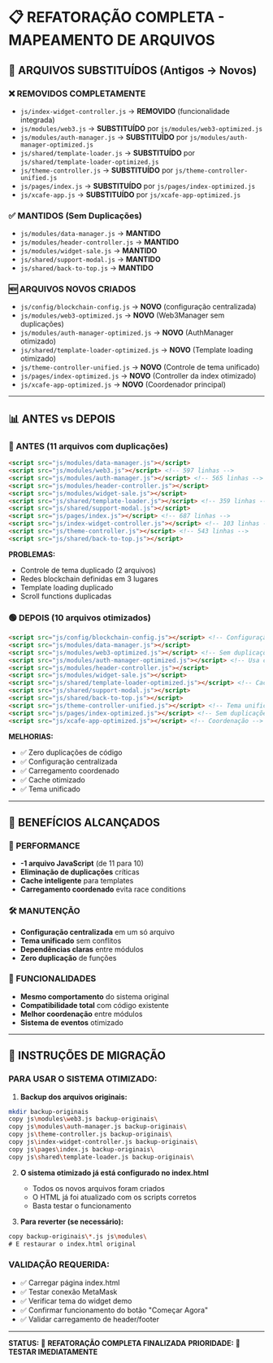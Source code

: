 # 📋 REFATORAÇÃO COMPLETA - MAPEAMENTO DE ARQUIVOS

## 🔄 ARQUIVOS SUBSTITUÍDOS (Antigos → Novos)

### ❌ REMOVIDOS COMPLETAMENTE
- `js/index-widget-controller.js` → **REMOVIDO** (funcionalidade integrada)
- `js/modules/web3.js` → **SUBSTITUÍDO** por `js/modules/web3-optimized.js`
- `js/modules/auth-manager.js` → **SUBSTITUÍDO** por `js/modules/auth-manager-optimized.js`
- `js/shared/template-loader.js` → **SUBSTITUÍDO** por `js/shared/template-loader-optimized.js`
- `js/theme-controller.js` → **SUBSTITUÍDO** por `js/theme-controller-unified.js`
- `js/pages/index.js` → **SUBSTITUÍDO** por `js/pages/index-optimized.js`
- `js/xcafe-app.js` → **SUBSTITUÍDO** por `js/xcafe-app-optimized.js`

### ✅ MANTIDOS (Sem Duplicações)
- `js/modules/data-manager.js` → **MANTIDO**
- `js/modules/header-controller.js` → **MANTIDO** 
- `js/modules/widget-sale.js` → **MANTIDO**
- `js/shared/support-modal.js` → **MANTIDO**
- `js/shared/back-to-top.js` → **MANTIDO**

### 🆕 ARQUIVOS NOVOS CRIADOS
- `js/config/blockchain-config.js` → **NOVO** (configuração centralizada)
- `js/modules/web3-optimized.js` → **NOVO** (Web3Manager sem duplicações)
- `js/modules/auth-manager-optimized.js` → **NOVO** (AuthManager otimizado)
- `js/shared/template-loader-optimized.js` → **NOVO** (Template loading otimizado)
- `js/theme-controller-unified.js` → **NOVO** (Controle de tema unificado)
- `js/pages/index-optimized.js` → **NOVO** (Controller da index otimizado)
- `js/xcafe-app-optimized.js` → **NOVO** (Coordenador principal)

---

## 📊 ANTES vs DEPOIS

### 🔴 ANTES (11 arquivos com duplicações)
```html
<script src="js/modules/data-manager.js"></script>
<script src="js/modules/web3.js"></script> <!-- 597 linhas -->
<script src="js/modules/auth-manager.js"></script> <!-- 565 linhas -->
<script src="js/modules/header-controller.js"></script>
<script src="js/modules/widget-sale.js"></script>
<script src="js/shared/template-loader.js"></script> <!-- 359 linhas -->
<script src="js/shared/support-modal.js"></script>
<script src="js/pages/index.js"></script> <!-- 687 linhas -->
<script src="js/index-widget-controller.js"></script> <!-- 103 linhas - DUPLICAÇÃO CRÍTICA -->
<script src="js/theme-controller.js"></script> <!-- 543 linhas -->
<script src="js/shared/back-to-top.js"></script>
```
**PROBLEMAS:** 
- Controle de tema duplicado (2 arquivos)
- Redes blockchain definidas em 3 lugares
- Template loading duplicado
- Scroll functions duplicadas

### 🟢 DEPOIS (10 arquivos otimizados)
```html
<script src="js/config/blockchain-config.js"></script> <!-- Configuração centralizada -->
<script src="js/modules/data-manager.js"></script>
<script src="js/modules/web3-optimized.js"></script> <!-- Sem duplicações -->
<script src="js/modules/auth-manager-optimized.js"></script> <!-- Usa config centralizada -->
<script src="js/modules/header-controller.js"></script>
<script src="js/modules/widget-sale.js"></script>
<script src="js/shared/template-loader-optimized.js"></script> <!-- Cache otimizado -->
<script src="js/shared/support-modal.js"></script>
<script src="js/shared/back-to-top.js"></script>
<script src="js/theme-controller-unified.js"></script> <!-- Tema unificado -->
<script src="js/pages/index-optimized.js"></script> <!-- Sem duplicações -->
<script src="js/xcafe-app-optimized.js"></script> <!-- Coordenação -->
```
**MELHORIAS:**
- ✅ Zero duplicações de código
- ✅ Configuração centralizada
- ✅ Carregamento coordenado
- ✅ Cache otimizado
- ✅ Tema unificado

---

## 🎯 BENEFÍCIOS ALCANÇADOS

### 🚀 PERFORMANCE
- **-1 arquivo JavaScript** (de 11 para 10)
- **Eliminação de duplicações** críticas
- **Cache inteligente** para templates
- **Carregamento coordenado** evita race conditions

### 🛠️ MANUTENÇÃO
- **Configuração centralizada** em um só arquivo
- **Tema unificado** sem conflitos
- **Dependências claras** entre módulos
- **Zero duplicação** de funções

### 🔧 FUNCIONALIDADES
- **Mesmo comportamento** do sistema original
- **Compatibilidade total** com código existente
- **Melhor coordenação** entre módulos
- **Sistema de eventos** otimizado

---

## 📝 INSTRUÇÕES DE MIGRAÇÃO

### PARA USAR O SISTEMA OTIMIZADO:

1. **Backup dos arquivos originais:**
```bash
mkdir backup-originais
copy js\modules\web3.js backup-originais\
copy js\modules\auth-manager.js backup-originais\
copy js\theme-controller.js backup-originais\
copy js\index-widget-controller.js backup-originais\
copy js\pages\index.js backup-originais\
copy js\shared\template-loader.js backup-originais\
```

2. **O sistema otimizado já está configurado no index.html**
   - Todos os novos arquivos foram criados
   - O HTML já foi atualizado com os scripts corretos
   - Basta testar o funcionamento

3. **Para reverter (se necessário):**
```bash
copy backup-originais\*.js js\modules\
# E restaurar o index.html original
```

### VALIDAÇÃO REQUERIDA:
- ✅ Carregar página index.html
- ✅ Testar conexão MetaMask
- ✅ Verificar tema do widget demo
- ✅ Confirmar funcionamento do botão "Começar Agora"
- ✅ Validar carregamento de header/footer

---

**STATUS:** 🎉 **REFATORAÇÃO COMPLETA FINALIZADA**
**PRIORIDADE:** 🔴 **TESTAR IMEDIATAMENTE**